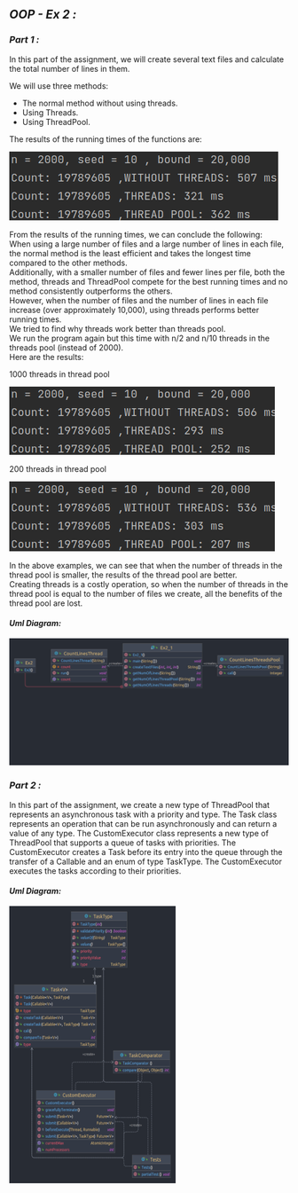 
## _OOP - Ex 2 :_


### _Part 1 :_

In this part of the assignment, we will create several text files and calculate the total number of lines in them.

We will use three methods:<br>
* The normal method without using threads.
* Using Threads.
* Using ThreadPool.

The results of the running times of the functions are: <br>

![Screenshot from 2023-01-09 12-41-07.png](Screenshot%20from%202023-01-09%2012-41-07.png)

From the results of the running times, we can conclude the following:<br>
When using a large number of files and a large number of lines in each file, the normal method is the least efficient and takes the longest time compared to the other methods.<br>
Additionally, with a smaller number of files and fewer lines per file, both the method, threads and ThreadPool compete for the best running times and no method consistently outperforms the others.<br>
However, when the number of files and the number of lines in each file increase (over approximately 10,000), using threads performs better running times.<br>
We tried to find why threads work better than threads pool.<br>
We run the program again but this time with n/2 and n/10 threads in the threads pool (instead of 2000).<br>
Here are the results:<br>

1000 threads in thread pool<br>

![Screenshot from 2023-01-09 12-41-59.png](Screenshot%20from%202023-01-09%2012-41-59.png)

200 threads in thread pool<br>

![Screenshot from 2023-01-09 12-42-35.png](Screenshot%20from%202023-01-09%2012-42-35.png)

In the above examples, we can see that when the number of threads in the thread pool is smaller, the results of the thread pool are better.<br>
Creating threads is a costly operation, so when the number of threads in the thread pool is equal to the number of files we create, all the benefits of the thread pool are lost.<br>

#### *Uml Diagram:*

![Part 1.png](Part%201%2FPart%201.png)

### _Part 2 :_

In this part of the assignment, we create a new type of ThreadPool that represents an asynchronous task with a priority and type. 
The Task class represents an operation that can be run asynchronously and can return a value of any type.
The CustomExecutor class represents a new type of ThreadPool that supports a queue of tasks with priorities. 
The CustomExecutor creates a Task before its entry into the queue through the transfer of a Callable and an enum of type TaskType. 
The CustomExecutor executes the tasks according to their priorities.

#### *Uml Diagram:*

<img alt="Part 2.png" height="500" src="Part%202%2FPart%202.png" width="300"/>